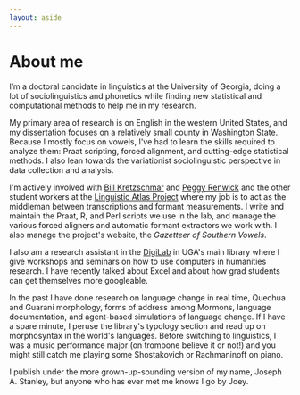 ```yaml
---
layout: aside
---
```


About me
========

I’m a doctoral candidate in linguistics at the University of Georgia, doing a lot of sociolinguistics and phonetics while finding new statistical and computational methods to help me in my research.

My primary area of research is on English in the western United States, and my dissertation focuses on a relatively small county in Washington State. Because I mostly focus on vowels, I've had to learn the skills required to analyze them: Praat scripting, forced alignment, and cutting-edge statistical methods. I also lean towards the variationist sociolinguistic perspective in data collection and analysis. 

I'm actively involved with <a href="https://www.english.uga.edu/directory/495/detail">Bill Kretzschmar</a> and <a href="https://faculty.franklin.uga.edu/mrenwick/about" title="Peggy Renwick">Peggy Renwick</a> and the other student workers at the <a href="http://www.lap.uga.edu/" title="Linguist Atlas Project">Linguistic Atlas Project</a> where my job is to act as the middleman between transcriptions and formant measurements. I write and maintain the Praat, R, and Perl scripts we use in the lab, and manage the various forced aligners and automatic formant extractors we work with. I also manage the project's website, the *Gazetteer of Southern Vowels*.

I also am a research assistant in the <a href="https://digi.uga.edu" title="DigiLab main page">DigiLab</a> in UGA's main library where I give workshops and seminars on how to use computers in humanities research. I have recently talked about Excel and about how grad students can get themselves more googleable. 

In the past I have done research on language change in real time, Quechua and Guarani morphology, forms of address among Mormons, language documentation, and agent-based simulations of language change. If I have a spare minute, I peruse the library's typology section and read up on morphosyntax in the world's languages. Before switching to linguistics, I was a music performance major (on trombone believe it or not!) and you might still catch me playing some Shostakovich or Rachmaninoff on piano.  

I publish under the more grown-up-sounding version of my name, Joseph A. Stanley, but anyone who has ever met me knows I go by Joey.